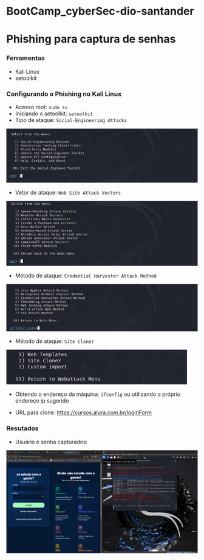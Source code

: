 # BootCamp_cyberSec-dio-santander

# Phishing para captura de senhas

### Ferramentas

- Kali Linux
- setoolkit

### Configurando o Phishing no Kali Linux

- Acesso root: ``` sudo su ```
- Iniciando o setoolkit: ``` setoolkit ```
- Tipo de ataque: ``` Social-Engineering Attacks ```

![Alt text](./opc1.png "Optional title")
  
- Vetor de ataque: ``` Web Site Attack Vectors ```

![Alt text](./opc2.png "Optional title")
  
- Método de ataque: ```Credential Harvester Attack Method ```

![Alt text](./opc3.png "Optional title")
  
- Método de ataque: ``` Site Cloner ```
  
![Alt text](./opc4.png "Optional title")
  
- Obtendo o endereço da máquina: ``` ifconfig ``` ou utilizando o próprio endereço ip sugerido 


- URL para clone: https://cursos.alura.com.br/loginForm




### Resutados

- Usuário e senha capturados:

![Alt text](./Captura_De_Senha.png "Optional title")
